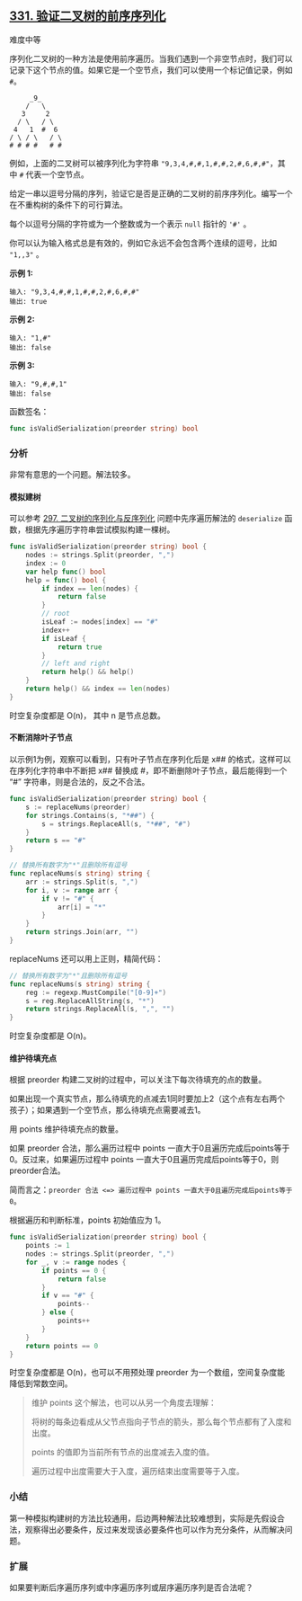 ## [331. 验证二叉树的前序序列化](https://leetcode-cn.com/problems/verify-preorder-serialization-of-a-binary-tree/)

难度中等

序列化二叉树的一种方法是使用前序遍历。当我们遇到一个非空节点时，我们可以记录下这个节点的值。如果它是一个空节点，我们可以使用一个标记值记录，例如 `#`。

```
     _9_
    /   \
   3     2
  / \   / \
 4   1  #  6
/ \ / \   / \
# # # #   # #
```

例如，上面的二叉树可以被序列化为字符串 `"9,3,4,#,#,1,#,#,2,#,6,#,#"`，其中 `#` 代表一个空节点。

给定一串以逗号分隔的序列，验证它是否是正确的二叉树的前序序列化。编写一个在不重构树的条件下的可行算法。

每个以逗号分隔的字符或为一个整数或为一个表示 `null` 指针的 `'#'` 。

你可以认为输入格式总是有效的，例如它永远不会包含两个连续的逗号，比如 `"1,,3"` 。

**示例 1:**

```
输入: "9,3,4,#,#,1,#,#,2,#,6,#,#"
输出: true
```

**示例 2:**

```
输入: "1,#"
输出: false
```

**示例 3:**

```
输入: "9,#,#,1"
输出: false
```

函数签名：

```go
func isValidSerialization(preorder string) bool
```

### 分析

非常有意思的一个问题。解法较多。

#### 模拟建树

可以参考 [297. 二叉树的序列化与反序列化](https://leetcode-cn.com/problems/serialize-and-deserialize-binary-tree) 问题中先序遍历解法的 `deserialize` 函数，根据先序遍历字符串尝试模拟构建一棵树。

```go
func isValidSerialization(preorder string) bool {
	nodes := strings.Split(preorder, ",")
	index := 0
	var help func() bool
	help = func() bool {
		if index == len(nodes) {
			return false
		}
		// root
		isLeaf := nodes[index] == "#"
		index++
		if isLeaf {
			return true
		}
		// left and right
		return help() && help()
	}
	return help() && index == len(nodes)
}
```

时空复杂度都是 O(n)， 其中 n 是节点总数。

#### 不断消除叶子节点

以示例1为例，观察可以看到，只有叶子节点在序列化后是 x## 的格式，这样可以在序列化字符串中不断把 x## 替换成 #，即不断删除叶子节点，最后能得到一个 “#” 字符串，则是合法的，反之不合法。

```go
func isValidSerialization(preorder string) bool {
	s := replaceNums(preorder)
	for strings.Contains(s, "*##") {
		s = strings.ReplaceAll(s, "*##", "#")
	}
	return s == "#"
}

// 替换所有数字为"*"且删除所有逗号
func replaceNums(s string) string {
	arr := strings.Split(s, ",")
	for i, v := range arr {
		if v != "#" {
			arr[i] = "*"
		}
	}
	return strings.Join(arr, "")
}
```

replaceNums 还可以用上正则，精简代码：

```go
// 替换所有数字为"*"且删除所有逗号
func replaceNums(s string) string {
	reg := regexp.MustCompile("[0-9]+")
	s = reg.ReplaceAllString(s, "*")
	return strings.ReplaceAll(s, ",", "")
}
```

时空复杂度都是 O(n)。

#### 维护待填充点

根据 preorder 构建二叉树的过程中，可以关注下每次待填充的点的数量。

如果出现一个真实节点，那么待填充的点减去1同时要加上2（这个点有左右两个孩子）；如果遇到一个空节点，那么待填充点需要减去1。

用 points 维护待填充点的数量。

如果 preorder 合法，那么遍历过程中 points 一直大于0且遍历完成后points等于0。反过来，如果遍历过程中 points 一直大于0且遍历完成后points等于0，则preorder合法。

简而言之：`preorder 合法 <=> 遍历过程中 points 一直大于0且遍历完成后points等于0`。

根据遍历和判断标准，points 初始值应为 1。

```go
func isValidSerialization(preorder string) bool {
	points := 1
	nodes := strings.Split(preorder, ",")
	for _, v := range nodes {
		if points == 0 {
			return false
		}
		if v == "#" {
			points--
		} else {
			points++
		}
	}
	return points == 0
}
```

时空复杂度都是 O(n)，也可以不用预处理 preorder 为一个数组，空间复杂度能降低到常数空间。

> 维护 points 这个解法，也可以从另一个角度去理解：
>
> 将树的每条边看成从父节点指向子节点的箭头，那么每个节点都有了入度和出度。
>
> points 的值即为当前所有节点的出度减去入度的值。
>
> 遍历过程中出度需要大于入度，遍历结束出度需要等于入度。

### 小结

第一种模拟构建树的方法比较通用，后边两种解法比较难想到，实际是先假设合法，观察得出必要条件，反过来发现该必要条件也可以作为充分条件，从而解决问题。

### 扩展

如果要判断后序遍历序列或中序遍历序列或层序遍历序列是否合法呢？

